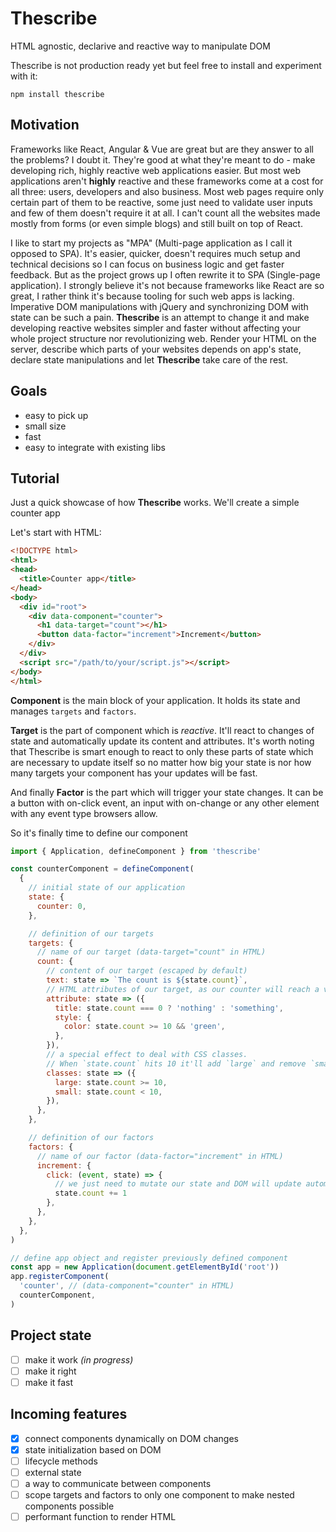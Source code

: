# Thescribe
HTML agnostic, declarive and reactive way to manipulate DOM

Thescribe is not production ready yet but feel free to install and experiment with it:

`npm install thescribe`

## Motivation
Frameworks like React, Angular & Vue are great but are they answer to all the problems? I doubt it. They're good at what they're meant to do - make developing rich, highly reactive web applications easier. But most web applications aren't **highly** reactive and these frameworks come at a cost for all three: users, developers and also business. Most web pages require only certain part of them to be reactive, some just need to validate user inputs and few of them doesn't require it at all. I can't count all the websites made mostly from forms (or even simple blogs) and still built on top of React.

I like to start my projects as "MPA" (Multi-page application as I call it opposed to SPA). It's easier, quicker, doesn't requires much setup and technical decisions so I can focus on business logic and get faster feedback. But as the project grows up I often rewrite it to SPA (Single-page application). I strongly believe it's not because frameworks like React are so great, I rather think it's because tooling for such web apps is lacking. Imperative DOM manipulations with jQuery and synchronizing DOM with state can be such a pain. **Thescribe** is an attempt to change it and make developing reactive websites simpler and faster without affecting your whole project structure nor revolutionizing web. Render your HTML on the server, describe which parts of your websites depends on app's state, declare state manipulations and let **Thescribe** take care of the rest.

## Goals
- easy to pick up
- small size
- fast
- easy to integrate with existing libs

## Tutorial
Just a quick showcase of how **Thescribe** works. We'll create a simple counter app

Let's start with HTML:
```html
<!DOCTYPE html>
<html>
<head>
  <title>Counter app</title>
</head>
<body>
  <div id="root">
    <div data-component="counter">
      <h1 data-target="count"></h1>
      <button data-factor="increment">Increment</button>
    </div>
  </div>
  <script src="/path/to/your/script.js"></script>
</body>
</html>
```

**Component** is the main block of your application. It holds its state and manages `targets` and `factors`.

**Target** is the part of component which is *reactive*. It'll react to changes of state and automatically update its content and attributes. It's worth noting that Thescribe is smart enough to react to only these parts of state which are necessary to update itself so no matter how big your state is nor how many targets your component has your updates will be fast.

And finally **Factor** is the part which will trigger your state changes. It can be a button with on-click event, an input with on-change or any other element with any event type browsers allow.

So it's finally time to define our component
```javascript
import { Application, defineComponent } from 'thescribe'

const counterComponent = defineComponent(
  {
    // initial state of our application
    state: {
      counter: 0,
    },

    // definition of our targets
    targets: {
      // name of our target (data-target="count" in HTML)
      count: {
        // content of our target (escaped by default)
        text: state => `The count is ${state.count}`,
        // HTML attributes of our target, as our counter will reach a value of 10 it'll change its color to green
        attribute: state => ({
          title: state.count === 0 ? 'nothing' : 'something',
          style: {
            color: state.count >= 10 && 'green',
          },
        }),
        // a special effect to deal with CSS classes.
        // When `state.count` hits 10 it'll add `large` and remove `small` class from the target.
        classes: state => ({
          large: state.count >= 10,
          small: state.count < 10,
        }),
      },
    },

    // definition of our factors
    factors: {
      // name of our factor (data-factor="increment" in HTML)
      increment: {
        click: (event, state) => {
          // we just need to mutate our state and DOM will update automatically
          state.count += 1
        },
      },
    },
  },
)

// define app object and register previously defined component
const app = new Application(document.getElementById('root'))
app.registerComponent(
  'counter', // (data-component="counter" in HTML)
  counterComponent,
)
```

## Project state
- [ ] make it work *(in progress)*
- [ ] make it right
- [ ] make it fast

## Incoming features
- [x] connect components dynamically on DOM changes
- [x] state initialization based on DOM
- [ ] lifecycle methods
- [ ] external state
- [ ] a way to communicate between components
- [ ] scope targets and factors to only one component to make nested components possible
- [ ] performant function to render HTML
